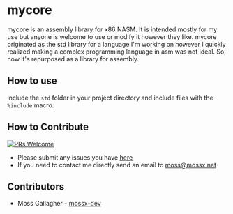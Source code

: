 # mycore
mycore is an assembly library for x86 NASM. It is intended mostly for my use but anyone is welcome to use or modify it however they like. mycore originated as the std library for a language I'm working on however I quickly realized making a complex programming language in asm was not ideal. So, now it's repurposed as a library for assembly.

## How to use
include the `std` folder in your project directory and include files with the `%include` macro.


## How to Contribute
[![PRs Welcome](https://img.shields.io/badge/PRs-welcome-brightgreen.svg)](http://makeapullrequest.com)<br>
- Please submit any issues you have [here](https://github.com/mossx-dev/Mycelium/issues/new/choose)
- If you need to contact me directly send an email to <moss@mossx.net>



 ## Contributors
 - Moss Gallagher - [mossx-dev](https://github.com/mossx-dev)
 
 
